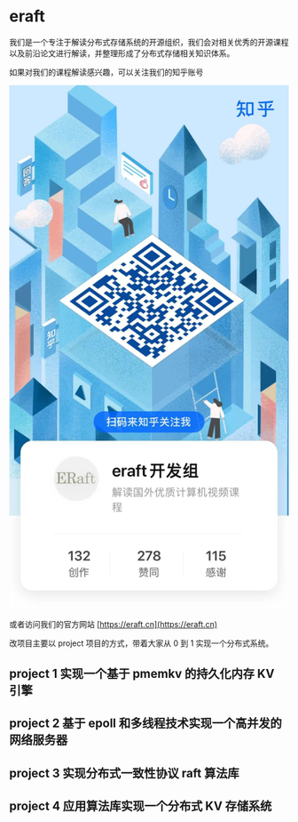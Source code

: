 # eraft

我们是一个专注于解读分布式存储系统的开源组织，我们会对相关优秀的开源课程以及前沿论文进行解读，并整理形成了分布式存储相关知识体系。

如果对我们的课程解读感兴趣，可以关注我们的知乎账号

![知乎码](document/img/zhihu.jpeg)

或者访问我们的官方网站 [https://eraft.cn](https://eraft.cn)

改项目主要以 project 项目的方式，带着大家从 0 到 1 实现一个分布式系统。

## project 1 实现一个基于 pmemkv 的持久化内存 KV 引擎

## project 2 基于 epoll 和多线程技术实现一个高并发的网络服务器

## project 3 实现分布式一致性协议 raft 算法库

## project 4 应用算法库实现一个分布式 KV 存储系统

